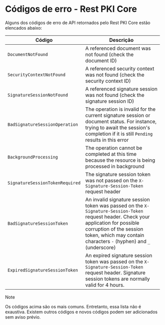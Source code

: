 ﻿# Códigos de erro - Rest PKI Core

Alguns dos códigos de erro de API retornados pelo Rest PKI Core estão elencados abaixo:

Código                                   | Descrição
---------------------------------------- | ---------
`DocumentNotFound`                       | A referenced document was not found (check the document ID)
`SecurityContextNotFound`                | A referenced security context was not found (check the security context ID)
`SignatureSessionNotFound`               | A referenced signature session was not found (check the signature session ID)
`BadSignatureSessionOperation`           | The operation is invalid for the current signature session or document status. For instance, trying to await the session's completion if it is still `Pending` results in this error
`BackgroundProcessing`                   | The operation cannot be completed at this time because the resource is being processed in background
`SignatureSessionTokenRequired`          | The signature session token was not passed on the `X-Signature-Session-Token` request header
`BadSignatureSessionToken`               | An invalid signature session token was passed on the `X-Signature-Session-Token` request header. Check your application for possible corruption of the session token, which may contain characters `-` (hyphen) and `_` (underscore)
`ExpiredSignatureSessionToken`           | An expired signature session token was passed on the `X-Signature-Session-Token` request header. Signature session tokens are normally valid for 4 hours.

> [!NOTE]
> Os códigos acima são os mais comuns. Entretanto, essa lista não é exaustiva. Existem outros códigos e novos códigos podem ser adicionados sem aviso prévio.

